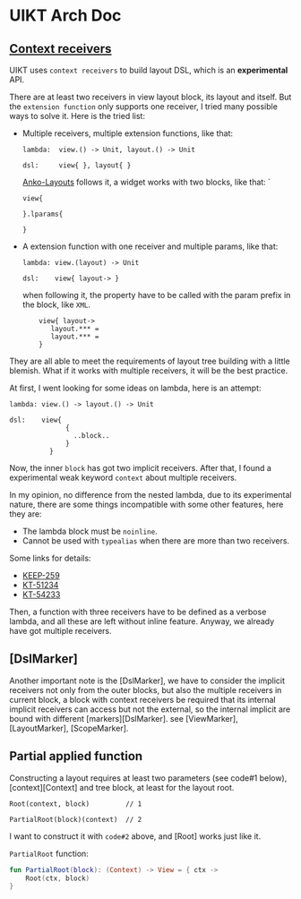# UIKT Arch Doc

## [Context receivers](https://github.com/Kotlin/KEEP/blob/context-receivers/proposals/context-receivers.md)

UIKT uses `context receivers` to build layout DSL, which is an **experimental** API.

There are at least two receivers in view layout block, its layout and itself.
But the `extension function` only supports one receiver, I tried many possible ways to solve it.
Here is the tried list:

* Multiple receivers, multiple extension functions, like that:

  ```
  lambda:  view.() -> Unit, layout.() -> Unit
  
  dsl:     view{ }, layout{ }
  ```

  [Anko-Layouts](https://github.com/Kotlin/anko/wiki/Anko-Layouts) follows it, a widget works with two blocks, like that:
  `
  ```
  view{
    
  }.lparams{
  
  }
  ```

* A extension function with one receiver and multiple params, like that:

  ```
  lambda: view.(layout) -> Unit
  
  dsl:    view{ layout-> }
  ```
  
  when following it, the property have to be called with the param prefix in the block, like `XML`.
  
  ```
      view{ layout->
         layout.*** =
         layout.*** =
      }
  ```

They are all able to meet the requirements of layout tree building with a little blemish.
What if it works with multiple receivers, it will be the best practice.

At first, I went looking for some ideas on lambda, here is an attempt:

```
lambda: view.() -> layout.() -> Unit

dsl:    view{
              {
                ..block..
              }
          }
```

Now, the inner `block` has got two implicit receivers.
After that, I found a experimental weak keyword `context` about multiple receivers.

In my opinion, no difference from the nested lambda, due to its experimental nature,
there are some things incompatible with some other features, here they are:

- The lambda block must be `noinline`.
- Cannot be used with `typealias` when there are more than two receivers.

Some links for details:

- [KEEP-259](https://github.com/Kotlin/KEEP/blob/context-receivers/proposals/context-receivers.md#detailed-design)
- [KT-51234](https://youtrack.jetbrains.com/issue/KT-51234/Context-receivers-can-be-duplicated-in-function-declaration)
- [KT-54233](https://youtrack.jetbrains.com/issue/KT-54233/Lambda-context-receiver-definitions-can-no-longer-accept-multiple-reified-generic-context-parameters)

Then, a function with three receivers have to be defined as a verbose lambda, and all these are left
without inline feature.
Anyway, we already have got multiple receivers.

## [DslMarker]

Another important note is the [DslMarker], we have to consider the implicit receivers not only from
the outer blocks,
but also the multiple receivers in current block, a block with context receivers be required that
its internal implicit receivers can access but not the external, so the internal implicit are bound
with
different [markers][DslMarker]. see [ViewMarker], [LayoutMarker], [ScopeMarker].

## Partial applied function

Constructing a layout requires at least two parameters (see code#1 below), [context][Context] and
tree block, at least for the layout root.

```
Root(context, block)         // 1

PartialRoot(block)(context)  // 2
```

I want to construct it with `code#2` above, and [Root] works just like it.

`PartialRoot` function:
```kotlin
fun PartialRoot(block): (Context) -> View = { ctx ->
    Root(ctx, block)
}
```